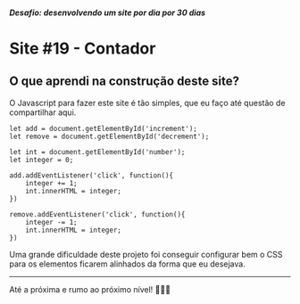 ##### Desafio: desenvolvendo um site por dia por 30 dias

# Site #19 - Contador

## O que aprendi na construção deste site?

O Javascript para fazer este site é tão simples, que eu faço até questão de compartilhar aqui.

```
let add = document.getElementById('increment');
let remove = document.getElementById('decrement');

let int = document.getElementById('number');
let integer = 0;

add.addEventListener('click', function(){
    integer += 1;
    int.innerHTML = integer;
})

remove.addEventListener('click', function(){
    integer -= 1;
    int.innerHTML = integer;
})
```

Uma grande dificuldade deste projeto foi conseguir configurar bem o CSS para os elementos ficarem alinhados da forma que eu desejava.

---

Até a próxima e rumo ao próximo nível! 💜💜💜
